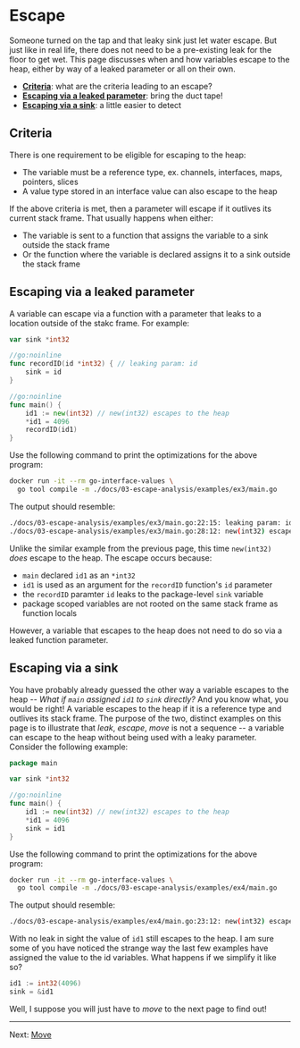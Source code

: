 # Escape

Someone turned on the tap and that leaky sink just let water escape. But just like in real life, there does not need to be a pre-existing leak for the floor to get wet. This page discusses when and how variables escape to the heap, either by way of a leaked parameter or all on their own.

* [**Criteria**](#criteria): what are the criteria leading to an escape?
* [**Escaping via a leaked parameter**](#escaping-via-a-leaked-parameter): bring the duct tape!
* [**Escaping via a sink**](#escaping-via-a-sink): a little easier to detect


## Criteria

There is one requirement to be eligible for escaping to the heap:

* The variable must be a reference type, ex. channels, interfaces, maps, pointers, slices
* A value type stored in an interface value can also escape to the heap

If the above criteria is met, then a parameter will escape if it outlives its current stack frame. That usually happens when either:

* The variable is sent to a function that assigns the variable to a sink outside the stack frame
* Or the function where the variable is declared assigns it to a sink outside the stack frame


## Escaping via a leaked parameter

A variable can escape via a function with a parameter that leaks to a location outside of the stakc frame. For example:

```go
var sink *int32

//go:noinline
func recordID(id *int32) { // leaking param: id
	sink = id
}

//go:noinline
func main() {
	id1 := new(int32) // new(int32) escapes to the heap
	*id1 = 4096
	recordID(id1)
}
```

Use the following command to print the optimizations for the above program:

```bash
docker run -it --rm go-interface-values \
  go tool compile -m ./docs/03-escape-analysis/examples/ex3/main.go
```

The output should resemble:

```bash
./docs/03-escape-analysis/examples/ex3/main.go:22:15: leaking param: id
./docs/03-escape-analysis/examples/ex3/main.go:28:12: new(int32) escapes to heap
```

Unlike the similar example from the previous page, this time `new(int32)` _does_ escape to the heap. The escape occurs because:

* `main` declared `id1` as an `*int32`
* `id1` is used as an argument for the `recordID` function's `id` parameter
* the `recordID` paramter `id` leaks to the package-level `sink` variable
* package scoped variables are not rooted on the same stack frame as function locals

However, a variable that escapes to the heap does not need to do so via a leaked function parameter.

## Escaping via a sink

You have probably already guessed the other way a variable escapes to the heap -- _What if `main` assigned `id1` to `sink` directly?_ And you know what, you would be right! A variable escapes to the heap if it is a reference type and outlives its stack frame. The purpose of the two, distinct examples on this page is to illustrate that _leak_, _escape_, _move_ is not a sequence -- a variable can escape to the heap without being used with a leaky parameter. Consider the following example:

```go
package main

var sink *int32

//go:noinline
func main() {
	id1 := new(int32) // new(int32) escapes to the heap
	*id1 = 4096
	sink = id1
}
```

Use the following command to print the optimizations for the above program:

```bash
docker run -it --rm go-interface-values \
  go tool compile -m ./docs/03-escape-analysis/examples/ex4/main.go
```

The output should resemble:

```bash
./docs/03-escape-analysis/examples/ex4/main.go:23:12: new(int32) escapes to heap
```

With no leak in sight the value of `id1` still escapes to the heap. I am sure some of you have noticed the strange way the last few examples have assigned the value to the id variables. What happens if we simplify it like so?

```go
id1 := int32(4096)
sink = &id1
```

Well, I suppose you will just have to _move_ to the next page to find out!

---

Next: [Move](./04-move.md)
